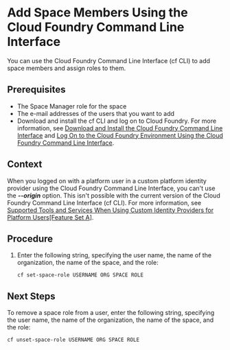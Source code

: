 <!-- loiod23ea8bf91b14634a294ee93b8485479 -->

# Add Space Members Using the Cloud Foundry Command Line Interface

You can use the Cloud Foundry Command Line Interface \(cf CLI\) to add space members and assign roles to them.



<a name="loiod23ea8bf91b14634a294ee93b8485479__prereq_j4x_ytv_tz"/>

## Prerequisites

-   The Space Manager role for the space
-   The e-mail addresses of the users that you want to add
-   Download and install the cf CLI and log on to Cloud Foundry. For more information, see [Download and Install the Cloud Foundry Command Line Interface](Download_and_Install_the_Cloud_Foundry_Command_Line_Interface_4ef907a.md) and [Log On to the Cloud Foundry Environment Using the Cloud Foundry Command Line Interface](Log_On_to_the_Cloud_Foundry_Environment_Using_the_Cloud_Foundry_Command_Line_Interface_7a37d66.md).




## Context

When you logged on with a platform user in a custom platform identity provider using the Cloud Foundry Command Line Interface, you can't use the ***--origin*** option. This isn't possible with the current version of the Cloud Foundry Command Line Interface \(cf CLI\). For more information, see [Supported Tools and Services When Using Custom Identity Providers for Platform Users\[Feature Set A\]](Supported_Tools_and_Services_When_Using_Custom_Identity_Providers_for_Platform_UsersFeature_Set_A_94ef515.md).



<a name="loiod23ea8bf91b14634a294ee93b8485479__steps_jrg_wt4_zl"/>

## Procedure

1.  Enter the following string, specifying the user name, the name of the organization, the name of the space, and the role:

    ```
    cf set-space-role USERNAME ORG SPACE ROLE 
    ```




<a name="loiod23ea8bf91b14634a294ee93b8485479__postreq_l4x_ytv_tz"/>

## Next Steps

To remove a space role from a user, enter the following string, specifying the user name, the name of the organization, the name of the space, and the role:

```
cf unset-space-role USERNAME ORG SPACE ROLE 
```

